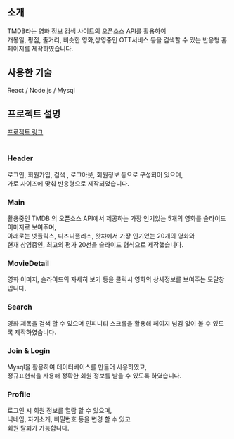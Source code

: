 ## 소개

TMDB라는 영화 정보 검색 사이트의 오픈소스 API를 활용하여 <br/>
개봉일, 평점, 줄거리, 비슷한 영화,상영중인 OTT서비스 등을 검색할 수 있는 반응형 홈페이지를 제작하였습니다.


## 사용한 기술

React / Node.js / Mysql

## 프로젝트 설명

[프로젝트 링크](http://52.196.233.251/)
<br/>
<br/>

### Header

로그인, 회원가입, 검색 , 로그아웃, 회원정보 등으로 구성되어 있으며,<br/>
가로 사이즈에 맞춰 반응형으로 제작되었습니다.

### Main

활용중인 TMDB 의 오픈소스 API에서 제공하는 가장 인기있는 5개의 영화를 슬라이드 이미지로 보여주며,<br/>
아래로는 넷플릭스, 디즈니플러스, 왓챠에서 가장 인기있는 20개의 영화와<br/>
현재 상영중인, 최고의 평가 20선을 슬라이드 형식으로 제작했습니다.

### MovieDetail

영화 이미지, 슬라이드의 자세히 보기 등을 클릭시 영화의 상세정보를 보여주는 모달창입니다.


### Search

영화 제목을 검색 할 수 있으며 인피니티 스크롤을 활용해 페이지 넘김 없이 볼 수 있도록 제작하였습니다.

### Join & Login

Mysql을 활용하여 데이터베이스를 만들어 사용하였고,<br/>
정규표현식을 사용해 정확한 회원 정보를 받을 수 있도록 하였습니다.

### Profile

로그인 시 회원 정보를 열람 할 수 있으며,<br/>
닉네임, 자기소개, 비밀번호 등을 변경 할 수 있고<br/>
회원 탈퇴가 가능합니다.
